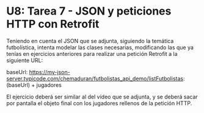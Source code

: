 # U8: Tarea 7 - JSON y peticiones HTTP con Retrofit
Teniendo en cuenta el JSON que se adjunta, siguiendo la temática futbolística, intenta modelar las clases necesarias, modificando las que ya tenías en ejercicios anteriores para realizar una petición Retrofit a la siguiente URL:

baseUrl: https://my-json-server.typicode.com/chemaduran/futbolistas_api_demo/listFutbolistas: (baseUrl) + jugadores

El ejercicio deberá ser similar al del vídeo que se adjunta, y se deberá sacar por pantalla el objeto final con los jugadores rellenos de la petición HTTP.